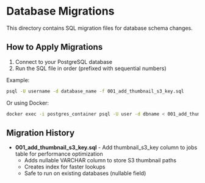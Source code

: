# Database Migrations

This directory contains SQL migration files for database schema changes.

## How to Apply Migrations

1. Connect to your PostgreSQL database
2. Run the SQL file in order (prefixed with sequential numbers)

Example:
```bash
psql -U username -d database_name -f 001_add_thumbnail_s3_key.sql
```

Or using Docker:
```bash
docker exec -i postgres_container psql -U user -d dbname < 001_add_thumbnail_s3_key.sql
```

## Migration History

- **001_add_thumbnail_s3_key.sql** - Add thumbnail_s3_key column to jobs table for performance optimization
  - Adds nullable VARCHAR column to store S3 thumbnail paths
  - Creates index for faster lookups
  - Safe to run on existing databases (nullable field)

